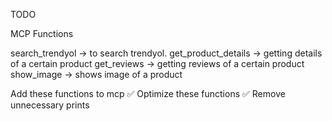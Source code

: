 TODO

MCP Functions

search_trendyol -> to search trendyol.
get_product_details -> getting details of a certain product
get_reviews -> getting reviews of a certain product
show_image -> shows image of a product

Add these functions to mcp ✅
Optimize these functions ✅
Remove unnecessary prints

